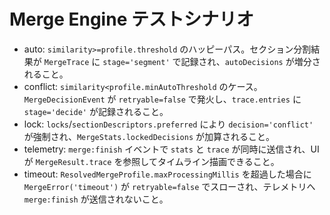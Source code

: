 # Merge Engine テストシナリオ

- auto: `similarity>=profile.threshold` のハッピーパス。セクション分割結果が `MergeTrace` に `stage='segment'` で記録され、`autoDecisions` が増分されること。
- conflict: `similarity<profile.minAutoThreshold` のケース。`MergeDecisionEvent` が `retryable=false` で発火し、`trace.entries` に `stage='decide'` が記録されること。
- lock: `locks`/`sectionDescriptors.preferred` により `decision='conflict'` が強制され、`MergeStats.lockedDecisions` が加算されること。
- telemetry: `merge:finish` イベントで `stats` と `trace` が同時に送信され、UI が `MergeResult.trace` を参照してタイムライン描画できること。
- timeout: `ResolvedMergeProfile.maxProcessingMillis` を超過した場合に `MergeError('timeout')` が `retryable=false` でスローされ、テレメトリへ `merge:finish` が送信されないこと。
